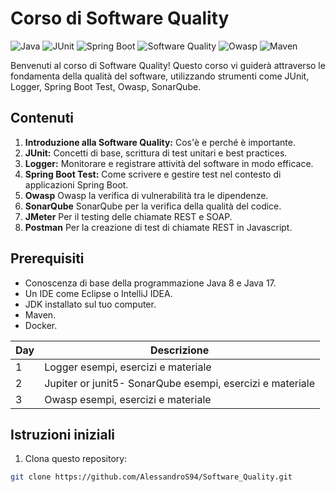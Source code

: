 # Corso di Software Quality 
![Java](https://img.shields.io/badge/Java-ED8B00?style=for-the-badge&logo=java&logoColor=white)
![JUnit](https://img.shields.io/badge/JUnit5-25A162?style=for-the-badge&logo=junit5&logoColor=white)
![Spring Boot](https://img.shields.io/badge/Spring_Boot-6DB33F?style=for-the-badge&logo=spring-boot)
![Software Quality](https://img.shields.io/badge/Software%20Quality-FF6F61?style=for-the-badge)
![Owasp](https://img.shields.io/badge/OWASP-6DB33F?style=for-the-badge)
![Maven](https://img.shields.io/badge/Maven-ED8B00?style=for-the-badge)

Benvenuti al  corso di Software Quality! Questo corso vi guiderà attraverso le fondamenta della qualità del software, utilizzando strumenti come JUnit, Logger, Spring Boot Test, Owasp, SonarQube.
## Contenuti

1. **Introduzione alla Software Quality:** Cos'è e perché è importante.
2. **JUnit:** Concetti di base, scrittura di test unitari e best practices.
3. **Logger:** Monitorare e registrare attività del software in modo efficace.
4. **Spring Boot Test:** Come scrivere e gestire test nel contesto di applicazioni Spring Boot.
5. **Owasp** Owasp la verifica di vulnerabilità tra le dipendenze.
6. **SonarQube** SonarQube per la verifica della qualità del codice.
7. **JMeter** Per il testing delle chiamate REST e SOAP.
8. **Postman** Per la creazione di test di chiamate REST in Javascript.

## Prerequisiti

- Conoscenza di base della programmazione Java 8 e Java 17.
- Un IDE come Eclipse o IntelliJ IDEA.
- JDK installato sul tuo computer.
- Maven.
- Docker.

|Day| Descrizione|
|---|------------|
|1| Logger esempi, esercizi e materiale |
|2| Jupiter or junit5- SonarQube esempi, esercizi e materiale |
|3| Owasp esempi, esercizi e materiale  |


## Istruzioni iniziali

1. Clona questo repository:
```bash
git clone https://github.com/AlessandroS94/Software_Quality.git

```

